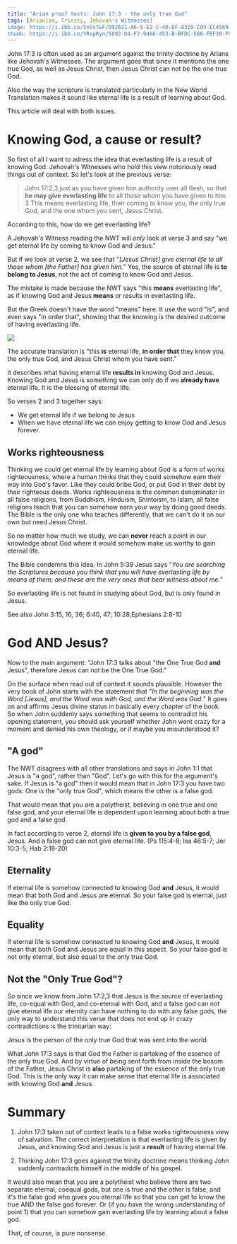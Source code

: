 ```yaml
---
title: "Arian proof texts: John 17:3 - the only true God"
tags: [Arianism, Trinity, Jehovah's Witnesses]
image: https://i.ibb.co/5nSs7wF/D92621-A6-5-E2-C-40-EF-8319-C03-EC4569-D4-A.jpg
thumb: https://i.ibb.co/YRxpRyn/5892-D4-F2-9466-453-B-BFDC-586-FEF30-F91-D.jpg
---
```


John 17:3 is often used as an argument against the trinity doctrine by Arians like Jehovah's Witnesses. The argument goes that since it mentions the one true God, as well as Jesus Christ, then Jesus Christ can not be the one true God. 

Also the way the scripture is translated particularly in the New World Translation makes it sound like eternal life is a result of learning about God.

This article will deal with both issues.

# Knowing God, a cause or result?

So first of all I want to adress the idea that everlasting life is a result of knowing God. Jehovah's Witnesses who hold this view notoriously read things out of context. So let's look at the previous verse:

> John 17:2,3 just as you have given him authority over all flesh, so that **he may give everlasting life** to all those whom you have given to him. 3 This means everlasting life, their coming to know you, the only true God, and the one whom you sent, Jesus Christ.

According to this, how do we get everlasting life?

A Jehovah's Witness reading the NWT will *only* look at verse 3 and say "we get eternal life by coming to know God and Jesus."

But if we look at verse 2, we see that "*[Jesus Christ] give eternal life to all those whom [the Father] has given him.*" Yes, the source of eternal life is **to belong to Jesus**, not the act of coming to know God and Jesus.

The mistake is made because the NWT says "this **means** everlasting life", as if knowing God and Jesus **means** or results in everlasting life. 

But the Greek doesn't have the word "means" here. It use the word "is", and even says "in order that", showing that the knowing is the desired outcome of having everlasting life. 

[![](https://i.ibb.co/YRK5jBT/8654-F071-D8-C3-42-DC-93-B9-F5-E54-DA069-EF.jpg)](https://ibb.co/Bz7hs2K)

The accurate translation is "this **is** eternal life, **in order that** they know you, the only true God, and Jesus Christ whom you have sent."

It describes what having eternal life  **results in** knowing God and Jesus. Knowing God and Jesus is something we can only do if we **already have** eternal life. It is the blessing of eternal life.

So verses 2 and 3 together says:

- We get eternal life if we belong to Jesus
- When we have eternal life we can enjoy getting to know God and Jesus forever.

## Works righteousness

Thinking we could get eternal life by learning about God is a form of works righteousness, where a human thinks that they could somehow earn their way into God's favor. Like they could bribe God, or put God in their debt by their righteous deeds. Works righteousness is the common denominator in all false religions, from Buddhism, Hinduism, Shintoism, to Islam, all false religions teach that you can somehow earn your way by doing good deeds. The Bible is the only one who teaches differently, that we can't do it on our own but need Jesus Christ.

So no matter how much we study, we can **never** reach a point in our knowledge about God where it would somehow make us worthy to gain eternal life.

The Bible condemns this idea. In John 5:39 Jesus says "*You are searching the Scriptures because you think that you will have everlasting life by means of them; and these are the very ones that bear witness about me.*" 

So everlasting life is not found in studying about God, but is only found in Jesus. 

See also John 3:15, 16, 36; 6:40, 47; 10:28;Ephesians 2:8-10 

# God AND Jesus?

Now to the main argument: "John 17:3 talks about "the One True God **and** Jesus", therefore Jesus can not be the One True God."

On the surface when read out of context it sounds plausible. However the very book of John starts with the statement that "*In the beginning was the Word [Jesus], and the Word was with God, and the Word was God.*" It goes on and affirms Jesus divine status in basically every chapter of the book. So when John suddenly says something that seems to contradict his opening statement, you should ask yourself whether John went crazy for a moment and denied his own theology, or if maybe you misunderstood it?

## "A god"

The NWT disagrees with all other translations and says in John 1:1 that Jesus is "a god", rather than "God". Let's go with this for the argument's sake. If Jesus is "a god" then it would mean that in John 17:3 you have two gods: One is the "only true God", which means the other is a false god.

That would mean that you are a polytheist, believing in one true and one false god, and your eternal life is dependent upon learning about both a true god and a false god. 

In fact according to verse 2, eternal life is **given to you by a false god**, Jesus. And a false god can not give eternal life. (Ps 115:4-8; Isa 46:5-7; Jer 10:3-5; Hab 2:18-20)

## Eternality

If eternal life is somehow connected to knowing God **and** Jesus, it would mean that both God and Jesus are eternal. So your false god is eternal, just like the only true God.

## Equality

If eternal life is somehow connected to knowing God **and** Jesus, it would mean that both God and Jesus are equal in this aspect. So your false god is not only eternal, but also equal to the only true God.

## Not the "Only True God"?

So since we know from John 17:2,3 that Jesus is the source of everlasting life, co-equal with God, and co-eternal with God, and a false god can not give eternal life our eternity can have nothing to do with any false gods, the only way to understand this verse that does not end up in crazy contradictions is the trinitarian way:

Jesus is the person of the only true God that was sent into the world. 

What John 17:3 says is that God the Father is partaking of the essence of the only true God. And by virtue of being sent forth from inside the bosom of the Father, Jesus Christ is **also** partaking of the essence of the only true God. This is the only way it can make sense that eternal life is associated with knowing God **and** Jesus.

# Summary

1) John 17:3 taken out of context leads to a false works righteousness view of salvation. The correct interpretation is that everlasting life is given by Jesus, and knowing God and Jesus is just a **result** of having eternal life.

2) Thinking John 17:3 goes against the trinity doctrine means thinking John suddenly contradicts himself in the middle of his gospel. 

It would also mean that you are a polytheist who believe there are two separate eternal, coequal gods, but one is true and the other is false, and it's the false god who gives you eternal life so that you can get to know the true AND the false god forever. Or (if you have the wrong understanding of point 1) that you can somehow gain everlasting life by learning about a false god.

That, of course, is pure nonsense.
